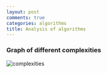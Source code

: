 ```yaml
---
layout: post
comments: true
categories: algorithms
title: Analysis of algorithms
---
```


### Graph of different complexities
![complexities](http://i.imgur.com/cSrnUqy.png)


